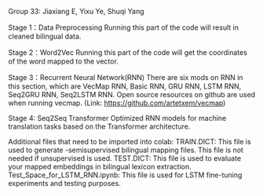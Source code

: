 Group 33: Jiaxiang E, Yixu Ye, Shuqi Yang

Stage 1：Data Preprocessing
Running this part of the code will result in cleaned bilingual data.

Stage 2：Word2Vec
Running this part of the code will get the coordinates of the word mapped to the vector.

Stage 3：Recurrent Neural Network(RNN)
There are six mods on RNN in this section, which are VecMap RNN, Basic RNN, GRU RNN, LSTM RNN, Seq2GRU RNN, Seq2LSTM RNN. Open source resources on github are used when running vecmap. (Link: https://github.com/artetxem/vecmap)

Stage 4: Seq2Seq Transformer
Optimized RNN models for machine translation tasks based on the Transformer architecture.

Additional files that need to be imported into colab:
TRAIN.DICT: This file is used to generate -semisupervised bilingual mapping files. This file is not needed if unsupervised is used.
TEST.DICT: This file is used to evaluate your mapped embeddings in bilingual lexicon extraction.
Test_Space_for_LSTM_RNN.ipynb: This file is used for LSTM fine-tuning experiments and testing purposes.


